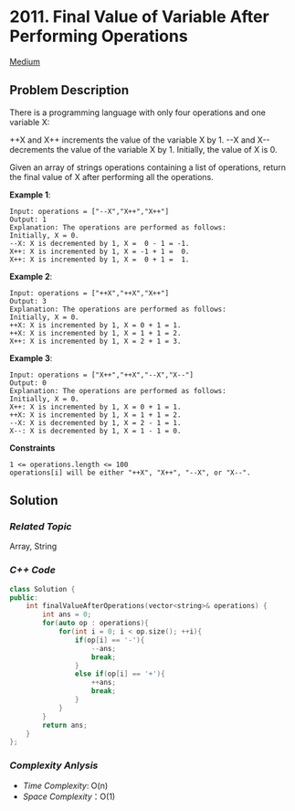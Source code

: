 # 2011. Final Value of Variable After Performing Operations
[Medium](https://leetcode.com/problems/final-value-of-variable-after-performing-operations/description/)

## Problem Description

There is a programming language with only four operations and one variable X:

++X and X++ increments the value of the variable X by 1.
--X and X-- decrements the value of the variable X by 1.
Initially, the value of X is 0.

Given an array of strings operations containing a list of operations, return the final value of X after performing all the operations.

**Example 1**:
```
Input: operations = ["--X","X++","X++"]
Output: 1
Explanation: The operations are performed as follows:
Initially, X = 0.
--X: X is decremented by 1, X =  0 - 1 = -1.
X++: X is incremented by 1, X = -1 + 1 =  0.
X++: X is incremented by 1, X =  0 + 1 =  1.
```
**Example 2**:
```
Input: operations = ["++X","++X","X++"]
Output: 3
Explanation: The operations are performed as follows:
Initially, X = 0.
++X: X is incremented by 1, X = 0 + 1 = 1.
++X: X is incremented by 1, X = 1 + 1 = 2.
X++: X is incremented by 1, X = 2 + 1 = 3.
```
**Example 3**:
```
Input: operations = ["X++","++X","--X","X--"]
Output: 0
Explanation: The operations are performed as follows:
Initially, X = 0.
X++: X is incremented by 1, X = 0 + 1 = 1.
++X: X is incremented by 1, X = 1 + 1 = 2.
--X: X is decremented by 1, X = 2 - 1 = 1.
X--: X is decremented by 1, X = 1 - 1 = 0.
```

**Constraints**
```
1 <= operations.length <= 100
operations[i] will be either "++X", "X++", "--X", or "X--".
```

## Solution

### _Related Topic_
   Array, String

### _C++ Code_
```cpp
class Solution {
public:
    int finalValueAfterOperations(vector<string>& operations) {
        int ans = 0;
        for(auto op : operations){
            for(int i = 0; i < op.size(); ++i){
                if(op[i] == '-'){
                    --ans;
                    break;
                }
                else if(op[i] == '+'){
                    ++ans;
                    break;
                }
            }
        }
        return ans;
    }
};
```

### _Complexity Anlysis_
- _Time Complexity_: O(n)
- _Space Complexity_：O(1)
